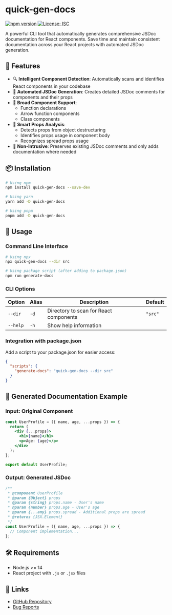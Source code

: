 # quick-gen-docs

[![npm version](https://badge.fury.io/js/quick-gen-docs.svg)](https://www.npmjs.com/package/quick-gen-docs)
[![License: ISC](https://img.shields.io/badge/License-ISC-blue.svg)](https://opensource.org/licenses/ISC)

A powerful CLI tool that automatically generates comprehensive JSDoc documentation for React components. Save time and maintain consistent documentation across your React projects with automated JSDoc generation.

## 🌟 Features

- 🔍 **Intelligent Component Detection**: Automatically scans and identifies React components in your codebase
- 📝 **Automated JSDoc Generation**: Creates detailed JSDoc comments for components and their props
- 💪 **Broad Component Support**:
  - Function declarations
  - Arrow function components
  - Class components
- 🎯 **Smart Props Analysis**:
  - Detects props from object destructuring
  - Identifies props usage in component body
  - Recognizes spread props usage
- 🚀 **Non-Intrusive**: Preserves existing JSDoc comments and only adds documentation where needed

## 📦 Installation

```bash
# Using npm
npm install quick-gen-docs --save-dev

# Using yarn
yarn add -D quick-gen-docs

# Using pnpm
pnpm add -D quick-gen-docs
```

## 🚀 Usage

### Command Line Interface

```bash
# Using npx
npx quick-gen-docs --dir src

# Using package script (after adding to package.json)
npm run generate-docs
```

### CLI Options

| Option   | Alias | Description                            | Default |
| -------- | ----- | -------------------------------------- | ------- |
| `--dir`  | `-d`  | Directory to scan for React components | `"src"` |
| `--help` | `-h`  | Show help information                  |         |

### Integration with package.json

Add a script to your package.json for easier access:

```json
{
  "scripts": {
    "generate-docs": "quick-gen-docs --dir src"
  }
}
```

## 📝 Generated Documentation Example

### Input: Original Component

```jsx
const UserProfile = ({ name, age, ...props }) => {
  return (
    <div {...props}>
      <h1>{name}</h1>
      <p>Age: {age}</p>
    </div>
  );
};

export default UserProfile;
```

### Output: Generated JSDoc

```jsx
/**
 * @component UserProfile
 * @param {Object} props
 * @param {string} props.name - User's name
 * @param {number} props.age - User's age
 * @param {...any} props.spread - Additional props are spread
 * @returns {JSX.Element}
 */
const UserProfile = ({ name, age, ...props }) => {
  // Component implementation...
};
```

## 🛠️ Requirements

- Node.js >= 14
- React project with `.js` or `.jsx` files

## 🔗 Links

- [GitHub Repository](https://github.com/fufuShih/quick-gen-docs)
- [Bug Reports](https://github.com/fufuShih/quick-gen-docs/issues)
